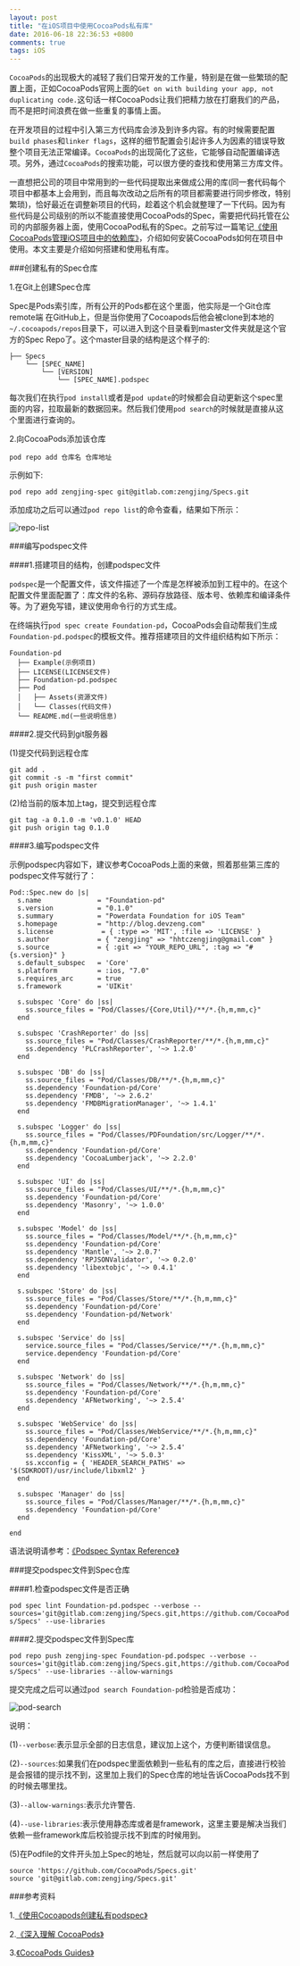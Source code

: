 ```yaml
---
layout: post
title: "在iOS项目中使用CocoaPods私有库"
date: 2016-06-18 22:36:53 +0800
comments: true
tags: iOS
---
```


`CocoaPods`的出现极大的减轻了我们日常开发的工作量，特别是在做一些繁琐的配置上面，正如CocoaPods官网上面的`Get on with building your app, not duplicating code.`这句话一样CocoaPods让我们把精力放在打磨我们的产品，而不是把时间浪费在做一些重复的事情上面。

在开发项目的过程中引入第三方代码库会涉及到许多内容。有的时候需要配置`build phases`和`linker flags`，这样的细节配置会引起许多人为因素的错误导致整个项目无法正常编译。`CocoaPods`的出现简化了这些，它能够自动配置编译选项。另外，通过`CocoaPods`的搜索功能，可以很方便的查找和使用第三方库文件。

一直想把公司的项目中常用到的一些代码提取出来做成公用的库(同一套代码每个项目中都基本上会用到，而且每次改动之后所有的项目都需要进行同步修改，特别繁琐)，恰好最近在调整新项目的代码，趁着这个机会就整理了一下代码。因为有些代码是公司级别的所以不能直接使用CocoaPods的Spec，需要把代码托管在公司的内部服务器上面，使用CocoaPod私有的Spec。之前写过一篇笔记[《使用CocoaPods管理iOS项目中的依赖库》](http://.devzeng.com/blog/ios-cocoapods-dependency-manager.html)，介绍如何安装CocoaPods如何在项目中使用。本文主要是介绍如何搭建和使用私有库。

###创建私有的Spec仓库

1.在Git上创建Spec仓库

Spec是Pods索引库，所有公开的Pods都在这个里面，他实际是一个Git仓库remote端
在GitHub上，但是当你使用了Cocoapods后他会被clone到本地的`~/.cocoapods/repos`目录下，可以进入到这个目录看到master文件夹就是这个官方的Spec Repo了。这个master目录的结构是这个样子的:

```
├── Specs
    └── [SPEC_NAME]
        └── [VERSION]
            └── [SPEC_NAME].podspec            
```

每次我们在执行`pod install`或者是`pod update`的时候都会自动更新这个spec里面的内容，拉取最新的数据回来。然后我们使用`pod search`的时候就是直接从这个里面进行查询的。

2.向CocoaPods添加该仓库

`pod repo add 仓库名 仓库地址`

示例如下:

`pod repo add zengjing-spec git@gitlab.com:zengjing/Specs.git`

添加成功之后可以通过`pod repo list`的命令查看，结果如下所示：

![repo-list](/images/ios-cocoapods-private-repo/repo-list.png)

###编写podspec文件

####1.搭建项目的结构，创建podspec文件

`podspec`是一个配置文件，该文件描述了一个库是怎样被添加到工程中的。在这个配置文件里面配置了：库文件的名称、源码存放路径、版本号、依赖库和编译条件等。为了避免写错，建议使用命令行的方式生成。

在终端执行`pod spec create Foundation-pd`，CocoaPods会自动帮我们生成`Foundation-pd.podspec`的模板文件。推荐搭建项目的文件组织结构如下所示：

```
Foundation-pd
  ├── Example(示例项目)
  ├── LICENSE(LICENSE文件)
  ├── Foundation-pd.podspec
  ├── Pod
  │   ├── Assets(资源文件)
  │   └── Classes(代码文件)
  └── README.md(一些说明信息)
```

####2.提交代码到git服务器

(1)提交代码到远程仓库

```
git add .
git commit -s -m "first commit"
git push origin master
```

(2)给当前的版本加上tag，提交到远程仓库

```
git tag -a 0.1.0 -m 'v0.1.0' HEAD
git push origin tag 0.1.0
```

####3.编写podspec文件

示例podspec内容如下，建议参考CocoaPods上面的来做，照着那些第三库的podspec文件写就行了：

```
Pod::Spec.new do |s|
  s.name              = "Foundation-pd"
  s.version           = "0.1.0"
  s.summary           = "Powerdata Foundation for iOS Team"
  s.homepage          = "http://blog.devzeng.com"
  s.license			   = { :type => 'MIT', :file => 'LICENSE' }
  s.author            = { "zengjing" => "hhtczengjing@gmail.com" }
  s.source            = { :git => "YOUR_REPO_URL", :tag => "#{s.version}" }
  s.default_subspec   = 'Core'
  s.platform          = :ios, "7.0"
  s.requires_arc      = true
  s.framework         = 'UIKit'

  s.subspec 'Core' do |ss|
    ss.source_files = "Pod/Classes/{Core,Util}/**/*.{h,m,mm,c}"
  end

  s.subspec 'CrashReporter' do |ss|
    ss.source_files = "Pod/Classes/CrashReporter/**/*.{h,m,mm,c}"
    ss.dependency 'PLCrashReporter', '~> 1.2.0'
  end

  s.subspec 'DB' do |ss|
    ss.source_files = "Pod/Classes/DB/**/*.{h,m,mm,c}"
    ss.dependency 'Foundation-pd/Core'
    ss.dependency 'FMDB', '~> 2.6.2'
    ss.dependency 'FMDBMigrationManager', '~> 1.4.1'
  end

  s.subspec 'Logger' do |ss|
    ss.source_files = "Pod/Classes/PDFoundation/src/Logger/**/*.{h,m,mm,c}"
    ss.dependency 'Foundation-pd/Core'
    ss.dependency 'CocoaLumberjack', '~> 2.2.0'
  end

  s.subspec 'UI' do |ss|
    ss.source_files = "Pod/Classes/UI/**/*.{h,m,mm,c}"
    ss.dependency 'Foundation-pd/Core'
    ss.dependency 'Masonry', '~> 1.0.0'
  end

  s.subspec 'Model' do |ss|
    ss.source_files = "Pod/Classes/Model/**/*.{h,m,mm,c}"
    ss.dependency 'Foundation-pd/Core'
    ss.dependency 'Mantle', '~> 2.0.7'
    ss.dependency 'RPJSONValidator', '~> 0.2.0'
    ss.dependency 'libextobjc', '~> 0.4.1'
  end

  s.subspec 'Store' do |ss|
    ss.source_files = "Pod/Classes/Store/**/*.{h,m,mm,c}"
    ss.dependency 'Foundation-pd/Core'
    ss.dependency 'Foundation-pd/Network'
  end

  s.subspec 'Service' do |ss|
    service.source_files = "Pod/Classes/Service/**/*.{h,m,mm,c}"
    service.dependency 'Foundation-pd/Core'
  end
  
  s.subspec 'Network' do |ss|
    ss.source_files = "Pod/Classes/Network/**/*.{h,m,mm,c}"
    ss.dependency 'Foundation-pd/Core'
    ss.dependency 'AFNetworking', '~> 2.5.4'
  end

  s.subspec 'WebService' do |ss|
    ss.source_files = "Pod/Classes/WebService/**/*.{h,m,mm,c}"
    ss.dependency 'Foundation-pd/Core'
    ss.dependency 'AFNetworking', '~> 2.5.4'
    ss.dependency 'KissXML', '~> 5.0.3'
    ss.xcconfig = { 'HEADER_SEARCH_PATHS' => '$(SDKROOT)/usr/include/libxml2' }
  end

  s.subspec 'Manager' do |ss|
    ss.source_files = "Pod/Classes/Manager/**/*.{h,m,mm,c}"
    ss.dependency 'Foundation-pd/Core'
  end

end
```

语法说明请参考：[《Podspec Syntax Reference》](https://guides.cocoapods.org/syntax/podspec.html)

###提交podspec文件到Spec仓库

####1.检查podspec文件是否正确

`pod spec lint Foundation-pd.podspec --verbose --sources='git@gitlab.com:zengjing/Specs.git,https://github.com/CocoaPods/Specs' --use-libraries`

####2.提交podspec文件到Spec库

`pod repo push zengjing-spec Foundation-pd.podspec --verbose --sources='git@gitlab.com:zengjing/Specs.git,https://github.com/CocoaPods/Specs' --use-libraries --allow-warnings`

提交完成之后可以通过`pod search Foundation-pd`检验是否成功：

![pod-search](/images/ios-cocoapods-private-repo/pod-search.png)

说明：

(1)`--verbose`:表示显示全部的日志信息，建议加上这个，方便判断错误信息。

(2)`--sources`:如果我们在podspec里面依赖到一些私有的库之后，直接进行校验是会报错的提示找不到，这里加上我们的Spec仓库的地址告诉CocoaPods找不到的时候去哪里找。

(3)`--allow-warnings`:表示允许警告.

(4)`--use-libraries`:表示使用静态库或者是framework，这里主要是解决当我们依赖一些framework库后校验提示找不到库的时候用到。

(5)在Podfile的文件开头加上Spec的地址，然后就可以向以前一样使用了

```
source 'https://github.com/CocoaPods/Specs.git'
source 'git@gitlab.com:zengjing/Specs.git'
```

###参考资料

1.[《使用Cocoapods创建私有podspec》](http://blog.wtlucky.com/blog/2015/02/26/create-private-podspec/)

2.[《深入理解 CocoaPods》](http://objccn.io/issue-6-4/)

3.[《CocoaPods Guides》](https://guides.cocoapods.org)